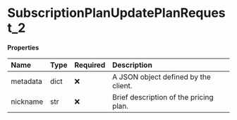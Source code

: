 # SubscriptionPlanUpdatePlanRequest_2

**Properties**

| Name     | Type | Required | Description                            |
| :------- | :--- | :------- | :------------------------------------- |
| metadata | dict | ❌       | A JSON object defined by the client.   |
| nickname | str  | ❌       | Brief description of the pricing plan. |
